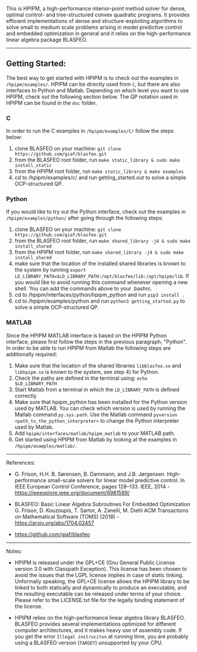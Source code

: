 This is HPIPM, a high-performance interior-point method solver for dense, optimal control- and tree-structured convex quadratic programs.
It provides efficient implementations of dense and structure-exploiting algorithms to solve small to medium scale problems arising in model predictive control and embedded optimization in general and it relies on the high-performance linear algebra package BLASFEO.

--------------------------------------------------

## Getting Started:
The best way to get started with HPIPM is to check out the examples in `/hpipm/examples/`.
HPIPM can be directly used from `C`, but there are also interfaces to Python and Matlab.
Depending on which level you want to use HPIPM, check out the following section below.
The QP notation used in HPIPM can be found in the `doc` folder.

### C
In order to run the C examples in `/hpipm/examples/C/` follow the steps below:
1) clone BLASFEO on your machine: `git clone https://github.com/giaf/blasfeo.git` 
2) from the BLASFEO root folder, run `make static_library & sudo make install_static`
3) from the HPIPM root folder, run `make static_library & make examples`
4) cd to /hpipm/examples/c/ and run getting_started.out to solve a simple OCP-structured QP.

### Python
If you would like to try out the Python interface, check out the examples in `/hpipm/examples/python/` after going through the following steps:
1) clone BLASFEO on your machine: `git clone https://github.com/giaf/blasfeo.git`
2) from the BLASFEO root folder, run `make shared_library -j4 & sudo make install_shared`
3) from the HPIPM root folder, run `make shared_library -j4 & sudo make install_shared`
4) make sure that the location of the installed shared libraries is known to the system by running `export LD_LIBRARY_PATH=$LD_LIBRARY_PATH:/opt/blasfeo/lib:/opt/hpipm/lib`. If you would like 
to avoid running this command whenever opening a new shell. You can add the commands above to your .bashrc.
5) cd to /hpipm/interfaces/python/hpipm_python and run `pip3 install .`
6) cd to /hpipm/examples/python and run `python3 getting_started.py` to solve a simple OCP-structured QP.


### MATLAB
Since the HPIPM MATLAB interface is based on the HPIPM Python interface, please first follow the steps in the previous paragraph, "Python".
In order to be able to run HPIPM from Matlab the following steps are additionally required:
1) Make sure that the location of the shared libraries `libblasfeo.so` and `libhpipm.so` is known to the system, see step 4) for Python.
2) Check the paths are defined in the terminal using: `echo $LD_LIBRARY_PATH`
3) Start Matlab from a terminal in which the `LD_LIBRARY_PATH` is defined correctly
4) Make sure that hpipm_python has been installed for the Python version used by MATLAB.
You can check which version is used by running the Matlab command `py.sys.path`.
Use the Matlab command `pyversion <path_to_the_python_interpreter>` to change the Python interpreter used by Matlab.
5) Add `hpipm/interfaces/matlab/hpipm_matlab` to your MATLAB path.
6) Get started using HPIPM from Matlab by looking at the examples in `/hpipm/examples/matlab/`.


--------------------------------------------------

References:

- G. Frison, H.H. B. Sørensen, B. Dammann, and J.B. Jørgensen. High-performance
small-scale solvers for linear model predictive control. In
IEEE European Control Conference, pages 128–133. IEEE, 2014 - <https://ieeexplore.ieee.org/document/6981589/>

- BLASFEO: Basic Linear Algebra Subroutines For Embedded Optimization
G. Frison, D. Kouzoupis, T. Sartor, A. Zanelli, M. Diehl
ACM Transactions on Mathematical Software (TOMS) (2018) - <https://arxiv.org/abs/1704.02457>

- <https://github.com/giaf/blasfeo>

--------------------------------------------------

Notes:

- HPIPM is released under the GPL+CE (Gnu General Public License version 3.0 with Classpath Exception).
This license has been chosen to avoid the issues that the LGPL license implies in case of static linking.
Unformally speaking, the GPL+CE license allows the HPIPM library to be linked to both statically and dynamically to produce an executable, and the resulting executable can be released under terms of your choice.
Please refer to the LICENSE.txt file for the legally binding statement of the license.

- HPIPM relies on the high-performance linear algebra library BLASFEO.
BLASFEO provides several implementations optimized for different computer architectures, and it makes heavy use of assembly code.
If you get the error `Illegal instruciton` at running time, you are probably using a BLASFEO version (`TARGET`) unsupported by your CPU.
